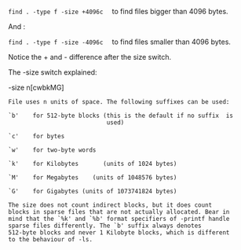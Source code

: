 
`find . -type f -size +4096c  `
to find files bigger than 4096 bytes.

And :

`find . -type f -size -4096c  `
to find files smaller than 4096 bytes.

Notice the + and - difference after the size switch.

The -size switch explained:

-size n[cwbkMG]

```
File uses n units of space. The following suffixes can be used:

`b'    for 512-byte blocks (this is the default if no suffix  is
                            used)

`c'    for bytes

`w'    for two-byte words

`k'    for Kilobytes       (units of 1024 bytes)

`M'    for Megabytes    (units of 1048576 bytes)

`G'    for Gigabytes (units of 1073741824 bytes)

The size does not count indirect blocks, but it does count
blocks in sparse files that are not actually allocated. Bear in
mind that the `%k' and `%b' format specifiers of -printf handle
sparse files differently. The `b' suffix always denotes
512-byte blocks and never 1 Kilobyte blocks, which is different
to the behaviour of -ls.
```